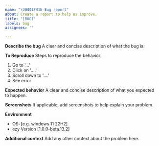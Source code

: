 ```yaml
---
name: "\U0001F41E Bug report"
about: Create a report to help us improve.
title: "[BUG]"
labels: bug
assignees: ''

---
```


**Describe the bug**
A clear and concise description of what the bug is.

**To Reproduce**
Steps to reproduce the behavior:
1. Go to '...'
2. Click on '....'
3. Scroll down to '....'
4. See error

**Expected behavior**
A clear and concise description of what you expected to happen.

**Screenshots**
If applicable, add screenshots to help explain your problem.

**Environment**
 - OS: [e.g. windows 11 22H2]
 - ezy Version [1.0.0-beta.13.2]

**Additional context**
Add any other context about the problem here.
